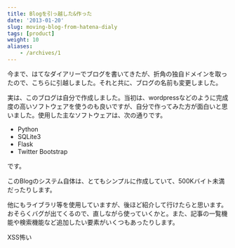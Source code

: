 ```yaml
---
title: Blogを引っ越した&作った
date: '2013-01-20'
slug: moving-blog-from-hatena-dialy
tags: [product]
weight: 10
aliases:
    - /archives/1
---
```


今まで、はてなダイアリーでブログを書いてきたが、折角の独自ドメインを取ったので、こちらに引越しました。それと共に、ブログの名前も変更しました。

実は、このブログは自分で作成しました。当初は、wordpressなどのように完成度の高いソフトウェアを使うのも良いですが、自分で作ってみた方が面白いと思いました。使用した主なソフトウェアは、次の通りです。

* Python
* SQLite3
* Flask
* Twitter Bootstrap

です。

このBlogのシステム自体は、とてもシンプルに作成していて、500Kバイト未満だったりします。

他にもライブラリ等を使用していますが、後ほど紹介して行けたらと思います。おそらくバグが出てくるので、直しながら使っていくかと。また、記事の一覧機能や検索機能など追加したい要素がいくつもあったりします。

XSS怖い